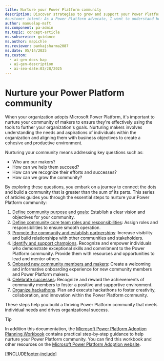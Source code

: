 ```yaml
---
title: Nurture your Power Platform community
description: Discover strategies to grow and support your Power Platform community, from onboarding makers to celebrating their achievements.
#customer intent: As a Power Platform advocate, I want to understand how to nurture my organization's maker community so that I can align their efforts with business goals.
author: manuelap-msft
ms.component: pa-admin
ms.topic: concept-article
ms.subservice: guidance
ms.author: mapichle
ms.reviewer: pankajsharma2087
ms.date: 05/14/2025
ms.custom:
  - ai-gen-docs-bap
  - ai-gen-description
  - ai-seo-date:03/28/2025
---
```


# Nurture your Power Platform community

When your organization adopts Microsoft Power Platform, it's important to nurture your community of makers to ensure they're effectively using the tools to further your organization's goals. Nurturing makers involves understanding the needs and aspirations of individuals within the organization and aligning them with business objectives to create a cohesive and productive environment.

Nurturing your community means addressing key questions such as:

- Who are our makers?
- How can we help them succeed?
- How can we recognize their efforts and successes?
- How can we grow the community?

By exploring these questions, you embark on a journey to connect the dots and build a community that is greater than the sum of its parts. This series of articles guides you through the essential steps to nurture your Power Platform community:

1. [Define community purpose and goals](community-goals.md): Establish a clear vision and objectives for your community.
1. [Define community core team roles and responsibilities](community-core-team.md): Assign roles and responsibilities to ensure smooth operation.
1. [Promote the community and establish partnerships](community-promote.md): Increase visibility and build relationships with other communities and stakeholders.
1. [Identify and support champions](champions.md). Recognize and empower individuals who demonstrate exceptional skills and commitment to the Power Platform community. Provide them with resources and opportunities to lead and mentor others.
1. [Onboard new community members and makers](onboard-makers.md): Create a welcoming and informative onboarding experience for new community members and Power Platform makers.
1. [Celebrate successes](show-and-tell.md): Recognize and reward the achievements of community members to foster a positive and supportive environment.
1. [Organize hackathons](hackathons.md). Plan and execute hackathons to foster creativity, collaboration, and innovation within the Power Platform community.

These steps help you build a thriving Power Platform community that meets individual needs and drives organizational success.

> [!TIP]
> In addition this documentation, the [Microsoft Power Platform Adoption Planning Workbook](https://aka.ms/powerplatformadoptionworkbook) contains practical step-by-step guidance to help nurture your Power Platform community. You can find this workbook and other resources on the [ Microsoft Power Platform Adoption website](https://adoption.microsoft.com/powerplatform).

[!INCLUDE[footer-include](../../includes/footer-banner.md)]
